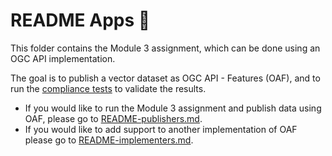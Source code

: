 # README Apps 👋
This folder contains the Module 3 assignment, which can be done using an OGC API implementation.

The goal is to publish a vector dataset as OGC API - Features (OAF), and to run the [compliance tests](https://github.com/OSGeo/cite-runner) to validate the results.

* If you would like to run the Module 3 assignment and publish data using OAF, please go to [README-publishers.md](./README-publishers.md).
* If you would like to add support to another implementation of OAF please go to [README-implementers.md](./README-implementers.md).
